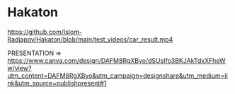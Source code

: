 # Hakaton

https://github.com/Islom-Radjapov/Hakaton/blob/main/test_videos/car_result.mp4

PRESENTATION => https://www.canva.com/design/DAFM8RgXByo/dSUsIfo3BKJAkTdxXFheWw/view?utm_content=DAFM8RgXByo&utm_campaign=designshare&utm_medium=link&utm_source=publishpresent#1
